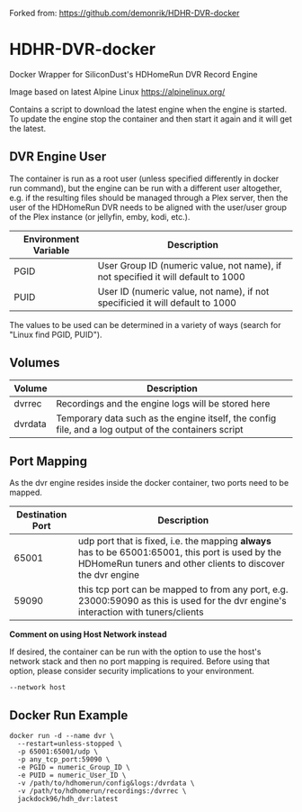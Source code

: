 Forked from: https://github.com/demonrik/HDHR-DVR-docker

# HDHR-DVR-docker
Docker Wrapper for SiliconDust's HDHomeRun DVR Record Engine

Image based on latest Alpine Linux https://alpinelinux.org/

Contains a script to download the latest engine when the engine is started.  
To update the engine stop the container and then start it again and it will get the latest.

## DVR Engine User
The container is run as a root user (unless specified differently in docker run command), but the engine can be run with a different user altogether, e.g. if the resulting files should be managed through a Plex server, then the user of the HDHomeRun DVR needs to be aligned with the user/user group of the Plex instance (or jellyfin, emby, kodi, etc.).

| Environment Variable | Description |
|  --------| ------- |
| PGID | User Group ID (numeric value, not name), if not specified it will default to 1000 |
| PUID | User ID (numeric value, not name), if not specificied it will default to 1000 |

The values to be used can be determined in a variety of ways (search for "Linux find PGID, PUID").

## Volumes
| Volume | Description |
| --------| ------- |
| dvrrec | Recordings and the engine logs will be stored here |
| dvrdata | Temporary data such as the engine itself, the config file, and a log output of the containers script |

## Port Mapping
As the dvr engine resides inside the docker container, two ports need to be mapped.

| Destination Port | Description |
| --------| ------- |
| 65001 | udp port that is fixed, i.e. the mapping **always** has to be 65001:65001, this port is used by the HDHomeRun tuners and other clients to discover the dvr engine |
| 59090 | this tcp port can be mapped to from any port, e.g. 23000:59090 as this is used for the dvr engine's interaction with tuners/clients |

**Comment on using Host Network instead**

If desired, the container can be run with the option to use the host's network stack and then no port mapping is required. Before using that option, please consider security implications to your environment.
```
--network host
```

## Docker Run Example
```
docker run -d --name dvr \
  --restart=unless-stopped \
  -p 65001:65001/udp \
  -p any_tcp_port:59090 \
  -e PGID = numeric_Group_ID \
  -e PUID = numeric_User_ID \
  -v /path/to/hdhomerun/config&logs:/dvrdata \
  -v /path/to/hdhomerun/recordings:/dvrrec \
  jackdock96/hdh_dvr:latest
```
